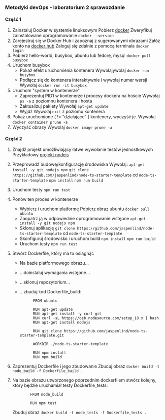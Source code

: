 ### Metodyki devOps - laboratorium 2 sprawozdanie

#### Część 1

1. Zainstaluj Docker w systemie linuksowym
   Pobierz [docker](https://docs.docker.com/get-docker)
   Zweryfikuj zainstalowane oprogramowanie `docker --version`
2. Zarejestruj się w Docker Hub i zapoznaj z sugerowanymi obrazami
   Załóz konto na [docker hub](`https://hub.docker.com`)
   Zaloguj się zdalnie z pomocą terminala `docker login`
3. Pobierz hello-world, busybox, ubuntu lub fedorę, mysql
   `docker pull busybox`
4. Uruchom busybox
   - Pokaż efekt uruchomienia kontenera
     Wywołajywołaj `docker run busybox`
   - Podłącz się do kontenera interaktywnie i wywołaj numer wersji
     Wywołaj `docker run -it busybox`
5. Uruchom "system w kontenerze"
   - Zaprezentuj PID1 w kontenerze i procesy dockera na hoście
     Wywołaj `ps -a` z poziomnu kontenera i hosta
   - Zaktualizuj pakiety
     Wywołaj `apt-get update`
   - Wyjdź
     Wywołaj `exit` z poziomu kontenera
6. Pokaż uruchomione ( != "działające" ) kontenery, wyczyść je.
   Wywołaj `docker container prune -a`
7. Wyczyść obrazy
   Wywołaj `docker image prune -a`

#### Część 2

1.  Znajdź projekt umożliwiający łatwe wywołanie testów jednostkowych
    Przykładowy [projekt nodejs](`https://github.com/jaspenlind/node-ts-starter-template`)
2.  Przeprowadź budowę/konfigurację środowiska
    Wywołaj:
    `apt-get install -y git nodejs npm`
    `git clone https://github.com/jaspenlind/node-ts-starter-template`
    cd `node-ts-starter-template`
    `npm install`
    `npm run build`
3.  Uruchom testy
    `npm run test`
4.  Ponów ten proces w kontenerze
    - Wybierz i uruchom platformę
      Pobierz obraz ubuntu `docker pull ubuntu`
    - Zaopatrz ją w odpowiednie oprogramowanie wstępne
      `apt-get install -y git nodejs npm`
    - Sklonuj aplikację
      `git clone https://github.com/jaspenlind/node-ts-starter-template`
      cd `node-ts-starter-template`
    - Skonfiguruj środowisko i uruchom build
      `npm install`
      `npm run build`
    - Uruchom testy
      `npm run test`
5.  Stwórz Dockerfile, który ma to osiągnąć

    - Na bazie platformowego obrazu...
    - ...doinstaluj wymagania wstępne...
    - ...sklonuj repozytorium...
    - ...zbuduj kod
      Dockerfile_build:

                FROM ubuntu

                RUN apt-get update
                RUN apt-get install -y curl git
                RUN curl -sL https://deb.nodesource.com/setup_10.x | bash
                RUN apt-get install nodejs

                RUN git clone https://github.com/jaspenlind/node-ts-starter-template.git

                WORKDIR ./node-ts-starter-template

                RUN npm install
                RUN npm build


6.  Zaprezentuj Dockerfile i jego zbudowanie
    Zbuduj obraz `docker build -t node_build -f Dockerfile_build .`
7.  Na bazie obrazu utworzonego poprzednim dockerfilem stwórz kolejny, który będzie uruchamiał testy
    Dockerfile_tests:

                FROM node_build

                RUN npm test

    Zbuduj obraz `docker build -t node_tests -f Dockerfile_tests .`
